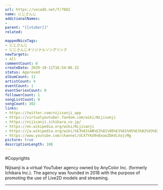 ```yaml
---
url: https://vocadb.net/T/7682
name: にじさんじ
additionalNames: 
- 
parent: "[[vtuber]]"
related:

mappedNicoTags:
- にじさんじ
- にじさんじオリジナルソングリンク
newTargets:
- all
commentCount: 0
createDate: 2020-10-11T16:54:06.32
status: Approved
albumCount: 11
artistCount: 4
eventCount: 1
eventSeriesCount: 0
followerCount: 1
songListCount: 0
songCount: 302
links: 
- https://twitter.com/nijisanji_app
- https://virtualyoutuber.fandom.com/wiki/Nijisanji
- https://nijisanji.ichikara.co.jp/
- https://en.wikipedia.org/wiki/Nijisanji
- https://ja.wikipedia.org/wiki/%E3%81%AB%E3%81%98%E3%81%95%E3%82%93%E3%81%98
- https://www.youtube.com/channel/UCX7YkU9nEeaoZbkVLVajcMg
picture: true
descriptionLength: 188
---
```


#Copyrights

Nijisanji is a virtual YouTuber agency owned by AnyColor Inc. (formerly Ichikara Inc.).
The agency was founded in 2018 with the purpose of promoting the use of Live2D models and streaming.

---

